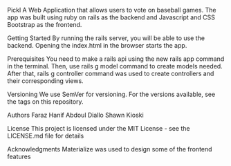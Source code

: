Pickl A Web Application that allows users to vote on baseball games. The app was built using ruby on rails as the backend and Javascript and CSS Bootstrap as the frontend.

Getting Started By running the rails server, you will be able to use the backend. Opening the index.html in the browser starts the app. 

Prerequisites You need to make a rails api using the new rails app command in the terminal. Then, use rails g model command to create models needed. After that, rails g controller command was used to create controllers and their corresponding views.

Versioning We use SemVer for versioning. For the versions available, see the tags on this repository.

Authors Faraz Hanif Abdoul Diallo Shawn Kioski

License This project is licensed under the MIT License - see the LICENSE.md file for details

Acknowledgments Materialize was used to design some of the frontend features
